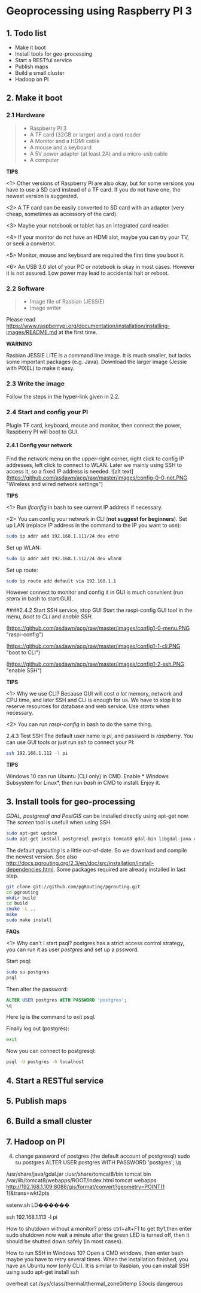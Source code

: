 # Geoprocessing using Raspberry PI 3
## 1. Todo list

+ Make it boot
+ Install tools for geo-processing
+ Start a RESTful service
+ Publish maps
+ Build a small cluster
+ Hadoop on PI

## 2. Make it boot
### 2.1 Hardware

>+ Raspberry PI 3
>+ A TF card (32GB or larger)  and a card reader
>+ A Monitor and a HDMI cable
>+ A mouse and a keyboard
>+ A 5V power adapter (at least 2A) and a micro-usb cable
>+ A computer

**TIPS**

<1> Other versions of Raspberry PI are also okay, but for some versions you have to use a SD card instead of a TF card. If you do not have one, the newest version is suggested.

<2> A TF card can be easily converted to SD card with an adapter (very cheap, sometimes as accessory of the card).

<3> Maybe your notebook or tablet has an integrated card reader.

<4> If your monitor do not have an HDMI slot, maybe you  can try your TV, or seek a convertor.

<5> Monitor, mouse and keyboard are required the first time you boot it.

<6> An USB 3.0 slot of your PC or notebook is okay in most cases. However it is not assured. Low power may lead to accidental halt or reboot.   

### 2.2 Software
>+ Image file of Rasbian (JESSIE)
>+ Image writer

Please read https://www.raspberrypi.org/documentation/installation/installing-images/README.md at the first time.

**WARNING**

Rasbian JESSIE LITE is a command line image. It is much smaller, but lacks some important packages (e.g. Java). Download the larger image (Jessie with PIXEL) to make it easy.

### 2.3 Write the image
Follow the steps in the hyper-link given in 2.2.

### 2.4 Start and config your PI
Plugin TF card, keyboard, mouse and monitor, then connect the power,  Raspberry PI will boot to GUI.
#### 2.4.1 Config your network
Find the network menu on the upper-right corner, right click to config IP addresses, left click to connect to WLAN. Later we mainly using SSH to access it, so a fixed IP address is needed.
![alt text] (https://github.com/asdawn/acg/raw/master/images/config-0-0-net.PNG "Wireless and wired network settings")

**TIPS**

<1> Run *ifconfig* in bash to see current IP address if necessary.

<2> You can config your network in CLI (**not suggest for beginners**).
Set up LAN (replace IP address in the command to the IP you want to use):
````bash
sudo ip addr add 192.168.1.111/24 dev eth0
````

Set up WLAN:
````bash
sudo ip addr add 192.168.1.112/24 dev wlan0
````

Set up route:
````bash
sudo ip route add default via 192.168.1.1
````

However connect to monitor and config it in GUI is much convnient (run *startx* in bash to start GUI).

####2.4.2 Start SSH service, stop GUI
Start the raspi-config GUI tool in the menu, *boot to CLI* and *enable SSH*.

(https://github.com/asdawn/acg/raw/master/images/config1-0-menu.PNG "raspi-config")

(https://github.com/asdawn/acg/raw/master/images/config1-1-cli.PNG "boot to CLI")

(https://github.com/asdawn/acg/raw/master/images/config1-2-ssh.PNG "enable SSH")

**TIPS**

<1> Why we use CLI?
Because GUI will cost *a lot* memory, network and CPU time, and later SSH and CLI is enough for us. We have to stop it to reserve resources for database and web service. Use *startx* when necessary.

<2> You can run *raspi-config* in bash to do the same thing.

2.4.3 Test SSH
The default user name is *pi*, and password is *raspberry*. You can use GUI tools or just run *ssh* to connect your PI:
````bash
ssh 192.168.1.112 -l pi
````
**TIPS**

Windows 10 can run Ubuntu (CLI only) in CMD. Enable * Windows Subsystem for Linux*, then run *bash* in CMD to install. Enjoy it.

## 3. Install tools for geo-processing
*GDAL, postgresql and PostGIS* can be installed directly using apt-get now. The *screen* tool is usefull when using SSH.
````bash
sudo apt-get update
sudo apt-get install postgresql postgis tomcat8 gdal-bin libgdal-java cmake libreadline-dev postgresql-server-dev-9.4 libboost-graph-dev libcgal-dev screen
````

The default *pgrouting* is a little out-of-date. So we download and compile the newest version. See also http://docs.pgrouting.org/2.3/en/doc/src/installation/install-dependencies.html. Some packages required are already installed in last step.

````bash
git clone git://github.com/pgRouting/pgrouting.git
cd pgrouting
mkdir build
cd build
cmake -L ..
make
sudo make install
````

**FAQs**

<1> Why can't I start psql?
postgres has a strict access control strategy, you can run it as user *postgres* and set up a pssword.

Start psql:

````bash
sudo su postgres
psql
````

Then alter the password:
````SQL
ALTER USER postgres WITH PASSWORD 'postgres';
\q
````
Here *\q* is the command to exit psql.

Finally log out (postgres):
````bash
exit
````

Now you can connect to postgresql:
````bash
psql -U postgres -h localhost
````

## 4. Start a RESTful service
## 5. Publish maps
## 6. Build a small cluster
## 7. Hadoop on PI









4. change password of postgres (the default account of postgresql)
sudo su postgres
ALTER USER postgres WITH PASSWORD 'postgres';
\q

/usr/share/java/gdal.jar
:/usr/share/tomcat8/bin  tomcat bin
 /var/lib/tomcat8/webapps/ROOT/index.html tomcat webapps
http://192.168.1.109:8088/gis/format/convert?geometry=POINT(1 1)&trans=wkt2pts

setenv.sh  LD������


ssh 192.168.1.113 -l pi

How to shutdown without a monitor?
press ctrl+alt+F1 to get tty1,then enter
sudo shutdown now
wait a minute after the green LED is turned off, then it should be shutted down safely (in most cases).

How to run SSH in Windows 10?
Open a CMD windows, then enter
bash
maybe you have to retry several times. When the installation finished, you have an Ubuntu now (only CLI). It is similar to Rasbian, you can install SSH using
sudo apt-get install ssh

overheat
cat /sys/class/thermal/thermal_zone0/temp
53ocis dangerous
